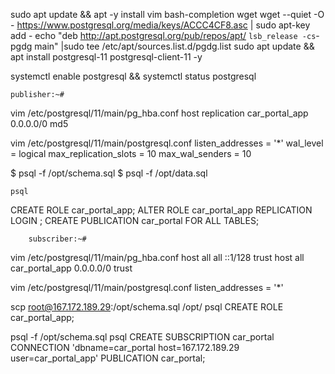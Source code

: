 sudo apt update && apt -y install vim bash-completion wget
wget --quiet -O - https://www.postgresql.org/media/keys/ACCC4CF8.asc | sudo apt-key add -
echo "deb http://apt.postgresql.org/pub/repos/apt/ `lsb_release -cs`-pgdg main" |sudo tee  /etc/apt/sources.list.d/pgdg.list
sudo apt update && apt install postgresql-11 postgresql-client-11 -y

systemctl enable postgresql && systemctl status postgresql

    publisher:~#
vim /etc/postgresql/11/main/pg_hba.conf
    host replication car_portal_app 0.0.0.0/0 md5

vim /etc/postgresql/11/main/postgresql.conf
    listen_addresses = '*'
    wal_level = logical
    max_replication_slots = 10
    max_wal_senders = 10 


$ psql -f /opt/schema.sql
$ psql -f /opt/data.sql

    psql
CREATE ROLE car_portal_app;
ALTER ROLE car_portal_app REPLICATION LOGIN ;
CREATE PUBLICATION car_portal FOR ALL TABLES;

        subscriber:~#
vim /etc/postgresql/11/main/pg_hba.conf
    host    all             all             ::1/128                 trust
    host    all     car_portal_app  0.0.0.0/0               trust

vim /etc/postgresql/11/main/postgresql.conf
    listen_addresses = '*'

scp root@167.172.189.29:/opt/schema.sql /opt/
    psql
CREATE ROLE car_portal_app;

psql -f /opt/schema.sql
    psql
CREATE SUBSCRIPTION car_portal CONNECTION 'dbname=car_portal host=167.172.189.29 user=car_portal_app' PUBLICATION car_portal;
